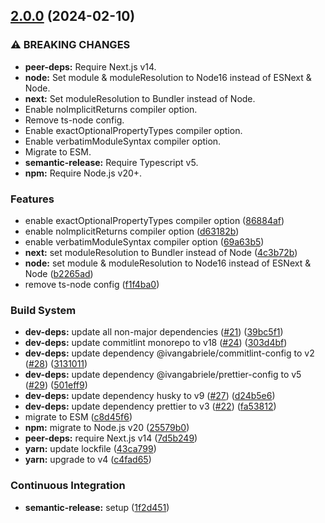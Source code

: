 ## [2.0.0](https://github.com/ivangabriele/tsconfig/compare/v1.2.2...v2.0.0) (2024-02-10)


### ⚠ BREAKING CHANGES

* **peer-deps:** Require Next.js v14.
* **node:** Set module & moduleResolution to Node16 instead of ESNext & Node.
* **next:** Set moduleResolution to Bundler instead of Node.
* Enable noImplicitReturns compiler option.
* Remove ts-node config.
* Enable exactOptionalPropertyTypes compiler option.
* Enable verbatimModuleSyntax compiler option.
* Migrate to ESM.
* **semantic-release:** Require Typescript v5.
* **npm:** Require Node.js v20+.

### Features

* enable exactOptionalPropertyTypes compiler option ([86884af](https://github.com/ivangabriele/tsconfig/commit/86884afca39ac91867bc451153566cf96820b0d3))
* enable noImplicitReturns compiler option ([d63182b](https://github.com/ivangabriele/tsconfig/commit/d63182bc10dbfceaaae531c72b15410cc4037d42))
* enable verbatimModuleSyntax compiler option ([69a63b5](https://github.com/ivangabriele/tsconfig/commit/69a63b5a3feaf3928f2cfa256b320a9816ea34b8))
* **next:** set moduleResolution to Bundler instead of Node ([4c3b72b](https://github.com/ivangabriele/tsconfig/commit/4c3b72ba23426b9f93b210d4e32012f0abedfe5c))
* **node:** set module & moduleResolution to Node16 instead of ESNext & Node ([b2265ad](https://github.com/ivangabriele/tsconfig/commit/b2265ade02959a7ae32a683beaf8dd305b2d5e64))
* remove ts-node config ([f1f4ba0](https://github.com/ivangabriele/tsconfig/commit/f1f4ba0225b2ca6008de87f9e549307ad713dfad))


### Build System

* **dev-deps:** update all non-major dependencies ([#21](https://github.com/ivangabriele/tsconfig/issues/21)) ([39bc5f1](https://github.com/ivangabriele/tsconfig/commit/39bc5f1022b2401a6f67d2403283ddc753d2a2b2))
* **dev-deps:** update commitlint monorepo to v18 ([#24](https://github.com/ivangabriele/tsconfig/issues/24)) ([303d4bf](https://github.com/ivangabriele/tsconfig/commit/303d4bfb649111a0d22b405976a236d9aa1574cf))
* **dev-deps:** update dependency @ivangabriele/commitlint-config to v2 ([#28](https://github.com/ivangabriele/tsconfig/issues/28)) ([3131011](https://github.com/ivangabriele/tsconfig/commit/3131011908a9da3790e96a92435236b2eaf99887))
* **dev-deps:** update dependency @ivangabriele/prettier-config to v5 ([#29](https://github.com/ivangabriele/tsconfig/issues/29)) ([501eff9](https://github.com/ivangabriele/tsconfig/commit/501eff98da27e7afe5adf436ca7e4c9748785dec))
* **dev-deps:** update dependency husky to v9 ([#27](https://github.com/ivangabriele/tsconfig/issues/27)) ([d24b5e6](https://github.com/ivangabriele/tsconfig/commit/d24b5e6a27c5749a5cfa36ce60c0221aa3098039))
* **dev-deps:** update dependency prettier to v3 ([#22](https://github.com/ivangabriele/tsconfig/issues/22)) ([fa53812](https://github.com/ivangabriele/tsconfig/commit/fa538121528b1349af6bbecdff25f2d2d216c70e))
* migrate to ESM ([c8d45f6](https://github.com/ivangabriele/tsconfig/commit/c8d45f62182420fd19194e567b4b7c8d8c874cd0))
* **npm:** migrate to Node.js v20 ([25579b0](https://github.com/ivangabriele/tsconfig/commit/25579b098a5467e88417d9dac442ae152e7274ca))
* **peer-deps:** require Next.js v14 ([7d5b249](https://github.com/ivangabriele/tsconfig/commit/7d5b24923e588a68157fe8883d60c6c1797b0ba7))
* **yarn:** update lockfile ([43ca799](https://github.com/ivangabriele/tsconfig/commit/43ca7999ed22ddfe892a3933a681864b56774ae7))
* **yarn:** upgrade to v4 ([c4fad65](https://github.com/ivangabriele/tsconfig/commit/c4fad65e20e8bedde41caa84ffb97000803b1b77))


### Continuous Integration

* **semantic-release:** setup ([1f2d451](https://github.com/ivangabriele/tsconfig/commit/1f2d4511e811c0c2e0247bdf12bc119d7b3c568d))
